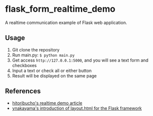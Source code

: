 # flask_form_realtime_demo

A realtime communication example of Flask web application.

## Usage
1. Git clone the repository
2. Run main.py: `$ python main.py`
3. Get access `http://127.0.0.1:5000`, and you will see a text form and checkboxes
4. Input a text or check all or either button
5. Result will be displayed on the same page

## References

- [hitoribucho's realtime demo article](https://qiita.com/hitoribucho/items/9f5dd087b3d784af6b73)
- [ynakayama's introduction of layout.html for the Flask framework](https://qiita.com/ynakayama/items/2cc0b1d3cf1a2da612e4)